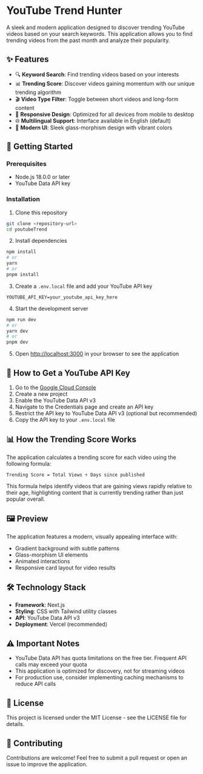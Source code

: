 # YouTube Trend Hunter

A sleek and modern application designed to discover trending YouTube videos based on your search keywords. This application allows you to find trending videos from the past month and analyze their popularity.

## ✨ Features

- 🔍 **Keyword Search**: Find trending videos based on your interests
- 📊 **Trending Score**: Discover videos gaining momentum with our unique trending algorithm
- 🎬 **Video Type Filter**: Toggle between short videos and long-form content
- 📱 **Responsive Design**: Optimized for all devices from mobile to desktop
- 🌐 **Multilingual Support**: Interface available in English (default)
- 🎨 **Modern UI**: Sleek glass-morphism design with vibrant colors

## 🚀 Getting Started

### Prerequisites

- Node.js 18.0.0 or later
- YouTube Data API key

### Installation

1. Clone this repository

```bash
git clone <repository-url>
cd youtubeTrend
```

2. Install dependencies

```bash
npm install
# or
yarn
# or
pnpm install
```

3. Create a `.env.local` file and add your YouTube API key

```
YOUTUBE_API_KEY=your_youtube_api_key_here
```

4. Start the development server

```bash
npm run dev
# or
yarn dev
# or
pnpm dev
```

5. Open [http://localhost:3000](http://localhost:3000) in your browser to see the application

## 🔑 How to Get a YouTube API Key

1. Go to the [Google Cloud Console](https://console.cloud.google.com/)
2. Create a new project
3. Enable the YouTube Data API v3
4. Navigate to the Credentials page and create an API key
5. Restrict the API key to YouTube Data API v3 (optional but recommended)
6. Copy the API key to your `.env.local` file

## 📊 How the Trending Score Works

The application calculates a trending score for each video using the following formula:

```
Trending Score = Total Views ÷ Days since published
```

This formula helps identify videos that are gaining views rapidly relative to their age, highlighting content that is currently trending rather than just popular overall.

## 🖼️ Preview

The application features a modern, visually appealing interface with:

- Gradient background with subtle patterns
- Glass-morphism UI elements
- Animated interactions
- Responsive card layout for video results

## 🛠️ Technology Stack

- **Framework**: Next.js
- **Styling**: CSS with Tailwind utility classes
- **API**: YouTube Data API v3
- **Deployment**: Vercel (recommended)

## ⚠️ Important Notes

- YouTube Data API has quota limitations on the free tier. Frequent API calls may exceed your quota
- This application is optimized for discovery, not for streaming videos
- For production use, consider implementing caching mechanisms to reduce API calls

## 📝 License

This project is licensed under the MIT License - see the LICENSE file for details.

## 🤝 Contributing

Contributions are welcome! Feel free to submit a pull request or open an issue to improve the application.

